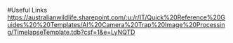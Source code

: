 #Useful Links
https://australianwildlife.sharepoint.com/:u:/r/IT/Quick%20Reference%20Guides%20%20Templates/AI%20Camera%20Trap%20Image%20Processing/TimelapseTemplate.tdb?csf=1&e=LyNQTD
